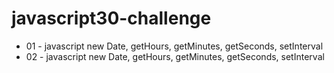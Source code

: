 # javascript30-challenge

- 01 - javascript new Date, getHours, getMinutes, getSeconds, setInterval
- 02 - javascript new Date, getHours, getMinutes, getSeconds, setInterval
